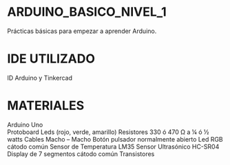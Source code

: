 # ARDUINO_BASICO_NIVEL_1
Prácticas básicas para empezar a aprender Arduino. 

# IDE UTILIZADO                                                                                                                                                           
ID Arduino y Tinkercad

# MATERIALES
Arduino Uno                                                                                                                                                      
Protoboard
Leds (rojo, verde, amarillo) 
Resistores 330 ó 470 Ω a ¼ ó ½ watts
Cables Macho – Macho
Botón pulsador normalmente abierto
Led RGB cátodo común
Sensor de Temperatura LM35
Sensor Ultrasónico HC-SR04
Display de 7 segmentos cátodo común
Transistores                                                                                                                                                         
